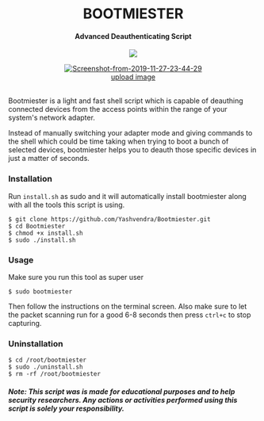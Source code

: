 <h1 align="center">BOOTMIESTER</h4>


<h4 align="center">Advanced Deauthenticating Script</h4>
<p align="center">
  <img src="https://img.shields.io/badge/contributions-welcome-brightgreen.svg?style=flat&label=Contributions&colorA=blue&colorB=black">
</p>
<p align="center"><a href="https://imgbb.com/"><img src="https://i.ibb.co/vkbZ0h2/Screenshot-from-2019-11-27-23-44-29.png" alt="Screenshot-from-2019-11-27-23-44-29" border="0"></a><br /><a target='_blank' href='https://imgbb.com/'>upload image</a><br /><br />
</p>
Bootmiester is a light and fast shell script which is capable of deauthing connected devices from the access points within the range of your system's network adapter. 

Instead of manually switching your adapter mode and giving commands to the shell which could be time taking when trying to boot a bunch of selected devices, bootmiester helps you to deauth those specific devices in just a matter of seconds. 

### Installation
Run `install.sh` as sudo and it will automatically install bootmiester along with all the tools this script is using.
```
$ git clone https://github.com/Yashvendra/Bootmiester.git
$ cd Bootmiester
$ chmod +x install.sh
$ sudo ./install.sh
```

### Usage
Make sure you run this tool as super user
```
$ sudo bootmiester
```
Then follow the instructions on the terminal screen. Also make sure to let the packet scanning run for a good 6-8 seconds then press `ctrl+c` to stop capturing.

### Uninstallation
```
$ cd /root/bootmiester
$ sudo ./uninstall.sh
$ rm -rf /root/bootmiester
```

##### Note: This script was is made for educational purposes and to help security researchers. Any actions or activities performed using this script is solely your responsibility.


